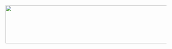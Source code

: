 <a href="https://github.com/devxb/gitanimals">
  <img src="https://render.gitanimals.org/lines/{SUJI-J}?pet-id=1" width="1000" height="120"/>
</a>
